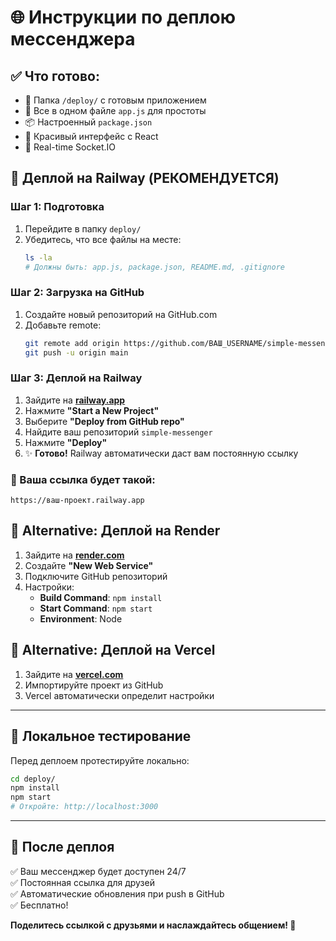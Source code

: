 # 🌐 Инструкции по деплою мессенджера

## ✅ Что готово:
- 📁 Папка `/deploy/` с готовым приложением
- 🎯 Все в одном файле `app.js` для простоты
- 📦 Настроенный `package.json`
- 🎨 Красивый интерфейс с React
- 🔄 Real-time Socket.IO

## 🚀 Деплой на Railway (РЕКОМЕНДУЕТСЯ)

### Шаг 1: Подготовка
1. Перейдите в папку `deploy/`
2. Убедитесь, что все файлы на месте:
   ```bash
   ls -la
   # Должны быть: app.js, package.json, README.md, .gitignore
   ```

### Шаг 2: Загрузка на GitHub
1. Создайте новый репозиторий на GitHub.com
2. Добавьте remote:
   ```bash
   git remote add origin https://github.com/ВАШ_USERNAME/simple-messenger
   git push -u origin main
   ```

### Шаг 3: Деплой на Railway
1. Зайдите на **[railway.app](https://railway.app)**
2. Нажмите **"Start a New Project"**
3. Выберите **"Deploy from GitHub repo"**
4. Найдите ваш репозиторий `simple-messenger`
5. Нажмите **"Deploy"**
6. ✨ **Готово!** Railway автоматически даст вам постоянную ссылку

### 🎯 Ваша ссылка будет такой:
```
https://ваш-проект.railway.app
```

## 🔄 Alternative: Деплой на Render

1. Зайдите на **[render.com](https://render.com)**
2. Создайте **"New Web Service"**
3. Подключите GitHub репозиторий
4. Настройки:
   - **Build Command**: `npm install`
   - **Start Command**: `npm start`
   - **Environment**: Node

## 🔄 Alternative: Деплой на Vercel

1. Зайдите на **[vercel.com](https://vercel.com)**
2. Импортируйте проект из GitHub
3. Vercel автоматически определит настройки

---

## 🧪 Локальное тестирование

Перед деплоем протестируйте локально:

```bash
cd deploy/
npm install
npm start
# Откройте: http://localhost:3000
```

---

## 🎉 После деплоя

✅ Ваш мессенджер будет доступен 24/7  
✅ Постоянная ссылка для друзей  
✅ Автоматические обновления при push в GitHub  
✅ Бесплатно!  

**Поделитесь ссылкой с друзьями и наслаждайтесь общением! 🚀**